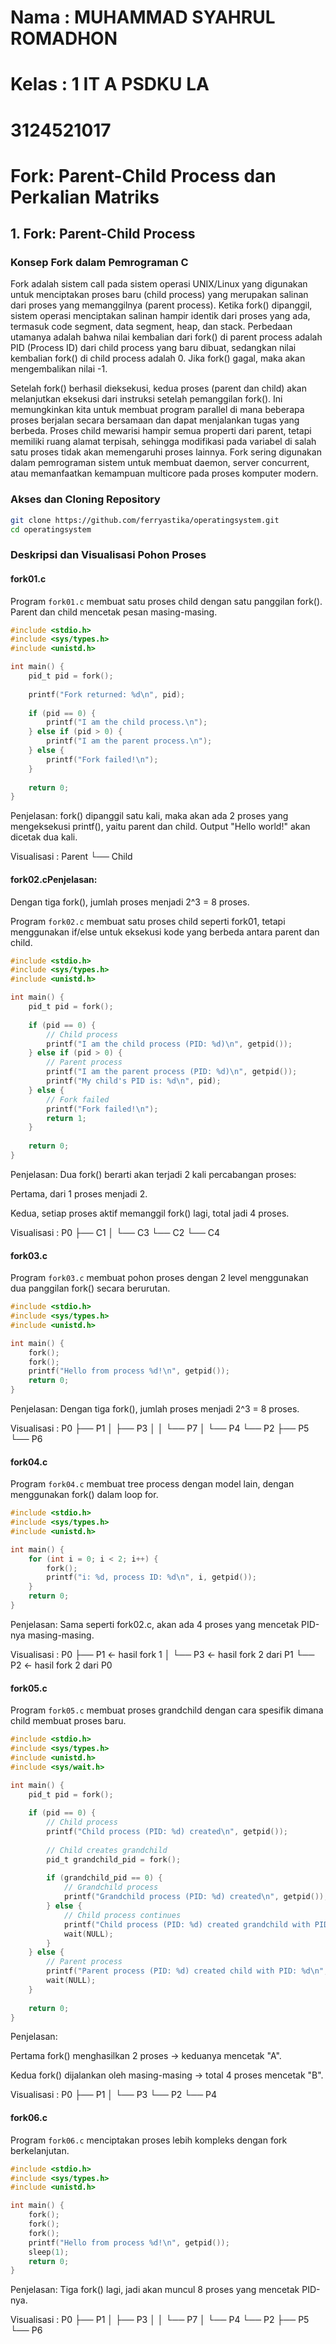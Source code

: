 # Nama : MUHAMMAD SYAHRUL ROMADHON
# Kelas : 1 IT A PSDKU LA
# 3124521017


# Fork: Parent-Child Process dan Perkalian Matriks

## 1. Fork: Parent-Child Process

### Konsep Fork dalam Pemrograman C

Fork adalah sistem call pada sistem operasi UNIX/Linux yang digunakan untuk menciptakan proses baru (child process) yang merupakan salinan dari proses yang memanggilnya (parent process). Ketika fork() dipanggil, sistem operasi menciptakan salinan hampir identik dari proses yang ada, termasuk code segment, data segment, heap, dan stack. Perbedaan utamanya adalah bahwa nilai kembalian dari fork() di parent process adalah PID (Process ID) dari child process yang baru dibuat, sedangkan nilai kembalian fork() di child process adalah 0. Jika fork() gagal, maka akan mengembalikan nilai -1.

Setelah fork() berhasil dieksekusi, kedua proses (parent dan child) akan melanjutkan eksekusi dari instruksi setelah pemanggilan fork(). Ini memungkinkan kita untuk membuat program parallel di mana beberapa proses berjalan secara bersamaan dan dapat menjalankan tugas yang berbeda. Proses child mewarisi hampir semua properti dari parent, tetapi memiliki ruang alamat terpisah, sehingga modifikasi pada variabel di salah satu proses tidak akan memengaruhi proses lainnya. Fork sering digunakan dalam pemrograman sistem untuk membuat daemon, server concurrent, atau memanfaatkan kemampuan multicore pada proses komputer modern.


### Akses dan Cloning Repository

```bash
git clone https://github.com/ferryastika/operatingsystem.git
cd operatingsystem
```

### Deskripsi dan Visualisasi Pohon Proses

#### fork01.c

Program `fork01.c` membuat satu proses child dengan satu panggilan fork(). Parent dan child mencetak pesan masing-masing.

```c
#include <stdio.h>
#include <sys/types.h>
#include <unistd.h>

int main() {
    pid_t pid = fork();
    
    printf("Fork returned: %d\n", pid);
    
    if (pid == 0) {
        printf("I am the child process.\n");
    } else if (pid > 0) {
        printf("I am the parent process.\n");
    } else {
        printf("Fork failed!\n");
    }
    
    return 0;
}
```

Penjelasan:
fork() dipanggil satu kali, maka akan ada 2 proses yang mengeksekusi printf(), yaitu parent dan child. Output "Hello world!" akan dicetak dua kali.

Visualisasi :
Parent
 └── Child


#### fork02.cPenjelasan:
Dengan tiga fork(), jumlah proses menjadi 2^3 = 8 proses.

Program `fork02.c` membuat satu proses child seperti fork01, tetapi menggunakan if/else untuk eksekusi kode yang berbeda antara parent dan child.

```c
#include <stdio.h>
#include <sys/types.h>
#include <unistd.h>

int main() {
    pid_t pid = fork();
    
    if (pid == 0) {
        // Child process
        printf("I am the child process (PID: %d)\n", getpid());
    } else if (pid > 0) {
        // Parent process
        printf("I am the parent process (PID: %d)\n", getpid());
        printf("My child's PID is: %d\n", pid);
    } else {
        // Fork failed
        printf("Fork failed!\n");
        return 1;
    }
    
    return 0;
}
```

Penjelasan:
Dua fork() berarti akan terjadi 2 kali percabangan proses:

Pertama, dari 1 proses menjadi 2.

Kedua, setiap proses aktif memanggil fork() lagi, total jadi 4 proses.

Visualisasi :
P0
├── C1
│   └── C3
└── C2
    └── C4



#### fork03.c

Program `fork03.c` membuat pohon proses dengan 2 level menggunakan dua panggilan fork() secara berurutan.

```c
#include <stdio.h>
#include <sys/types.h>
#include <unistd.h>

int main() {
    fork();
    fork();
    printf("Hello from process %d!\n", getpid());
    return 0;
}
```

Penjelasan:
Dengan tiga fork(), jumlah proses menjadi 2^3 = 8 proses.

Visualisasi :
P0
├── P1
│   ├── P3
│   │   └── P7
│   └── P4
└── P2
    ├── P5
    └── P6


#### fork04.c

Program `fork04.c` membuat tree process dengan model lain, dengan menggunakan fork() dalam loop for.

```c
#include <stdio.h>
#include <sys/types.h>
#include <unistd.h>

int main() {
    for (int i = 0; i < 2; i++) {
        fork();
        printf("i: %d, process ID: %d\n", i, getpid());
    }
    return 0;
}
```
Penjelasan:
Sama seperti fork02.c, akan ada 4 proses yang mencetak PID-nya masing-masing.

Visualisasi :
P0
├── P1  ← hasil fork 1
│   └── P3  ← hasil fork 2 dari P1
└── P2  ← hasil fork 2 dari P0



#### fork05.c

Program `fork05.c` membuat proses grandchild dengan cara spesifik dimana child membuat proses baru.

```c
#include <stdio.h>
#include <sys/types.h>
#include <unistd.h>
#include <sys/wait.h>

int main() {
    pid_t pid = fork();
    
    if (pid == 0) {
        // Child process
        printf("Child process (PID: %d) created\n", getpid());
        
        // Child creates grandchild
        pid_t grandchild_pid = fork();
        
        if (grandchild_pid == 0) {
            // Grandchild process
            printf("Grandchild process (PID: %d) created\n", getpid());
        } else {
            // Child process continues
            printf("Child process (PID: %d) created grandchild with PID: %d\n", getpid(), grandchild_pid);
            wait(NULL);
        }
    } else {
        // Parent process
        printf("Parent process (PID: %d) created child with PID: %d\n", getpid(), pid);
        wait(NULL);
    }
    
    return 0;
}
```

Penjelasan:

Pertama fork() menghasilkan 2 proses → keduanya mencetak "A".

Kedua fork() dijalankan oleh masing-masing → total 4 proses mencetak "B".

Visualisasi :
P0
├── P1
│   └── P3
└── P2
    └── P4


#### fork06.c

Program `fork06.c` menciptakan proses lebih kompleks dengan fork berkelanjutan.

```c
#include <stdio.h>
#include <sys/types.h>
#include <unistd.h>

int main() {
    fork();
    fork();
    fork();
    printf("Hello from process %d!\n", getpid());
    sleep(1);
    return 0;
}
```

Penjelasan: Tiga fork() lagi, jadi akan muncul 8 proses yang mencetak PID-nya.

Visualisasi :
P0
├── P1
│   ├── P3
│   │   └── P7
│   └── P4
└── P2
    ├── P5
    └── P6
